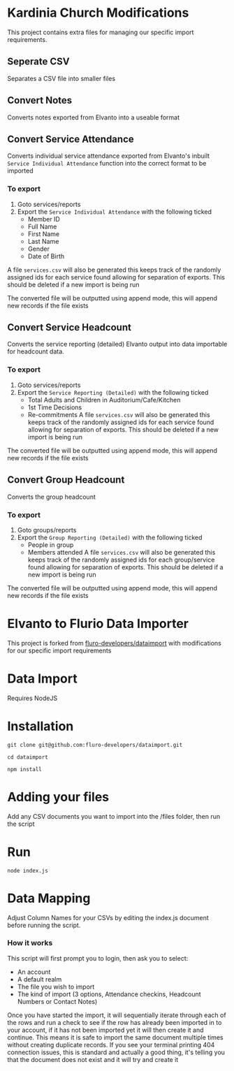 # Kardinia Church Modifications
This project contains extra files for managing our specific import requirements.

## Seperate CSV
Separates a CSV file into smaller files

## Convert Notes
Converts notes exported from Elvanto into a useable format

## Convert Service Attendance
Converts individual service attendance exported from Elvanto's inbuilt ```Service Individual Attendance``` function into the correct format to be imported
### To export
1. Goto services/reports
2. Export the ```Service Individual Attendance``` with the following ticked
    * Member ID
    * Full Name
    * First Name
    * Last Name
    * Gender
    * Date of Birth

A file ```services.csv``` will also be generated this keeps track of the randomly assigned ids for each service found allowing for separation of exports. This should be deleted if a new import is being run

The converted file will be outputted using append mode, this will append new records if the file exists

## Convert Service Headcount
Converts the service reporting (detailed) Elvanto output into data importable for headcount data.

### To export
1. Goto services/reports
2. Export the ```Service Reporting (Detailed)``` with the following ticked
    * Total Adults and Children in Auditorium/Cafe/Kitchen
    * 1st Time Decisions
    * Re-commitments
A file ```services.csv``` will also be generated this keeps track of the randomly assigned ids for each service found allowing for separation of exports. This should be deleted if a new import is being run

The converted file will be outputted using append mode, this will append new records if the file exists


## Convert Group Headcount
Converts the group headcount

### To export
1. Goto groups/reports
2. Export the ```Group Reporting (Detailed)``` with the following ticked
    * People in group
    * Members attended
A file ```services.csv``` will also be generated this keeps track of the randomly assigned ids for each group/service found allowing for separation of exports. This should be deleted if a new import is being run

The converted file will be outputted using append mode, this will append new records if the file exists

# Elvanto to Flurio Data Importer
This project is forked from [fluro-developers/dataimport](https://github.com/fluro-developers/dataimport) with modifications for our specific import requirements

# Data Import 
Requires NodeJS 

# Installation

```
git clone git@github.com:fluro-developers/dataimport.git
```
```
cd dataimport
```
```
npm install

```


# Adding your files
Add any CSV documents you want to import into the /files folder, then run the script

# Run
```
node index.js
```


# Data Mapping
Adjust Column Names for your CSVs by editing the index.js document before running the script.

### How it works
This script will first prompt you to login, then ask you to select:
- An account
- A default realm
- The file you wish to import
- The kind of import (3 options, Attendance checkins, Headcount Numbers or Contact Notes)

Once you have started the import, it will sequentially iterate through each of the rows and run a check to see if the row has already been imported in to your account,
if it has not been imported yet it will then create it and continue. This means it is safe to import the same document multiple times without creating duplicate records.
If you see your terminal printing 404 connection issues, this is standard and actually a good thing, it's telling you that the document does not exist and it will try and create it